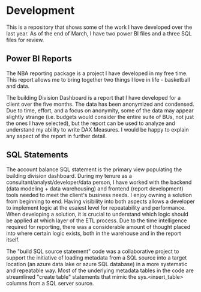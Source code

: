 # Development

This is a repository that shows some of the work I have developed over the last year. 
As of the end of March, I have two power BI files and a three SQL files for review.

## Power BI Reports
The NBA reporting package is a project I have developed in my free time. This report allows me to bring together two things I love in life - basketball and data.

The building Division Dashboard is a report that I have developed for a client over the five months. The data has been anonymized and condensed. Due to time, effort, and a focus on anonymity, some of the data may appear slightly strange (i.e. budgets would consider the entire suite of BUs, not just the ones I have selected), but the report can be used to analyze and understand my ability to write DAX Measures. I would be happy to explain any aspect of the report in further detail.

## SQL Statements
The account balance SQL statement is the primary view populating the building division dashboard. During my tenure as a consultant/analyst/developer/data person, I have worked with the backend (data modeling  + data warehousing) and frontend (report development) tools needed to meet the client's business needs. I enjoy owning a solution from beginning to end. Having visibility into both aspects allows a developer to implement logic at the esaiest level for repeatability and performance. When developing a solution, it is crucial to understand which logic should be applied at which layer of the ETL process. Due to the time intelligence required for reporting, there was a considerable amount of thought placed into where certain logic exists, both in the warehouse and in the report itself.

The "build SQL source statement" code was a collaborative project to support the initiative of loading metadata from a SQL source into a target location (an azure data lake or azure SQL database) in a more systematic and repeatable way. Most of the underlying metadata tables in the code are streamlined "create table" statements that mimic the sys.<insert_table> columns from a SQL server source.

